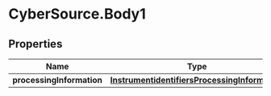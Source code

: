 # CyberSource.Body1

## Properties
Name | Type | Description | Notes
------------ | ------------- | ------------- | -------------
**processingInformation** | [**InstrumentidentifiersProcessingInformation**](InstrumentidentifiersProcessingInformation.md) |  | [optional] 


